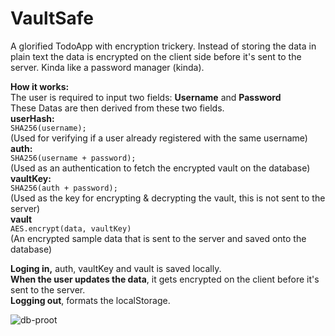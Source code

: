 # VaultSafe

A glorified TodoApp with encryption trickery. Instead of storing the data in plain text
the data is encrypted on the client side before it's sent to the server. Kinda like a
password manager (kinda).

**How it works:**  
The user is required to input two fields: **Username** and **Password**  
These Datas are then derived from these two fields.  
**userHash:**  
 `SHA256(username);`  
(Used for verifying if a user already registered with the same username)  
**auth:**  
 `SHA256(username + password);`  
(Used as an authentication to fetch the encrypted vault on the database)  
**vaultKey:**  
 `SHA256(auth + password);`  
(Used as the key for encrypting & decrypting the vault, this is not sent to the server)  
**vault**   
 `AES.encrypt(data, vaultKey)`  
(An encrypted sample data that is sent to the server and saved onto the database)


**Loging in,** auth, vaultKey and vault is saved locally.  
**When the user updates the data**, it gets encrypted on the client before it's sent to the server.  
**Logging out**, formats the localStorage. 


![db-proot][proof]

[proof]: https://github.com/Dwyte/vaultSafe/blob/master/db-proof.png "mongodb-prreview"